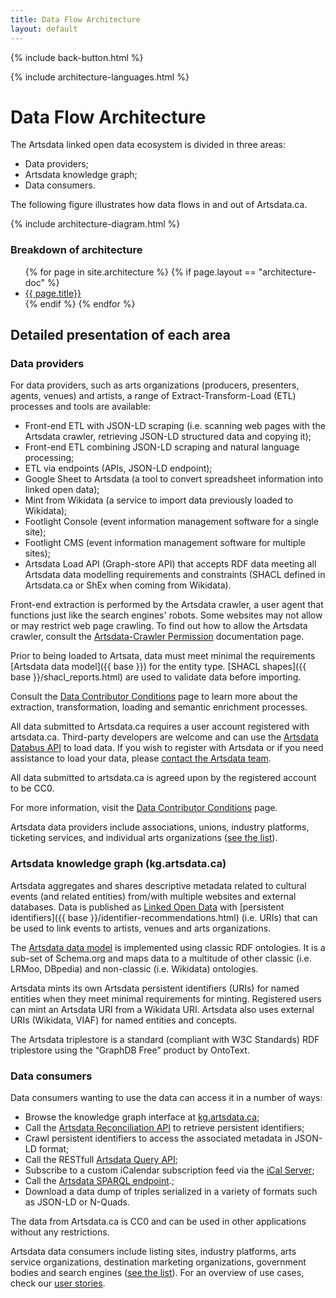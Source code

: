 ```yaml
---
title: Data Flow Architecture
layout: default
---
```

<p>{% include back-button.html %}</p>

<p>{% include architecture-languages.html %}</p>

Data Flow Architecture
====================
The Artsdata linked open data ecosystem is divided in three areas:
* Data providers;
* Artsdata knowledge graph;
* Data consumers.

The following figure illustrates how data flows in and out of Artsdata.ca. 

{% include architecture-diagram.html %}

### Breakdown of architecture
<ul>
{% for page in site.architecture %}
  {% if page.layout == "architecture-doc" %}
   <li> <a href="{{ base }}{{ page.url }}"> {{ page.title}}</a></li>
  {% endif %}
{% endfor %}
</ul>

## Detailed presentation of each area

### Data providers

For data providers, such as arts organizations (producers, presenters, agents, venues) and artists, a range of Extract-Transform-Load (ETL) processes and tools are available:
* Front-end ETL with JSON-LD scraping (i.e. scanning web pages with the Artsdata crawler, retrieving JSON-LD structured data and copying it);
* Front-end ETL combining JSON-LD scraping and natural language processing;
* ETL via endpoints (APIs, JSON-LD endpoint);
* Google Sheet to Artsdata (a tool to convert spreadsheet information into linked open data);
* Mint from Wikidata (a service to import data previously loaded to Wikidata);
* Footlight Console (event information management software for a single site);
* Footlight CMS (event information management software for multiple sites);
* Artsdata Load API (Graph-store API) that accepts RDF data meeting all Artsdata data modelling requirements and constraints (SHACL defined in Artsdata.ca or ShEx when coming from Wikidata). 

Front-end extraction is performed by the Artsdata crawler, a user agent that functions just like the search engines' robots. Some websites may not allow or may restrict web page crawling. To find out how to allow the Artsdata crawler, consult the [Artsdata-Crawler Permission](https://kg.artsdata.ca/doc/artsdata-crawler) documentation page. 

Prior to being loaded to Artsata, data must meet minimal the requirements [Artsdata data model]({{ base }}) for the entity type. [SHACL shapes]({{ base }}/shacl_reports.html) are used to validate data before importing.

Consult the [Data Contributor Conditions](https://kg.artsdata.ca/doc/contributor-conditions) page to learn more about the extraction, transformation, loading and semantic enrichment processes.

All data submitted to Artsdata.ca requires a user account registered with artsdata.ca. Third-party developers are welcome and can use the [Artsdata Databus API](https://culturecreates.github.io/artsdata-data-model/architecture/graph-store-api.html) to load data. If you wish to register with Artsdata or if you need assistance to load your data, please [contact the Artsdata team](https://www.artsdata.ca/en/contact-us).

All data submitted to artsdata.ca is agreed upon by the registered account to be CC0. 

For more information, visit the [Data Contributor Conditions](https://kg.artsdata.ca/doc/contributor-conditions) page.
 
Artsdata data providers include associations, unions, industry platforms, ticketing services, and individual arts organizations ([see the list](https://kg.artsdata.ca/fr/query/show?sparql=feeds_all&title=Data+Feeds)).


### Artsdata knowledge graph (kg.artsdata.ca)

Artsdata aggregates and shares descriptive metadata related to cultural events (and related entities) from/with multiple websites and external databases. Data is published as [Linked Open Data](https://en.wikipedia.org/wiki/Linked_data) with [persistent identifiers]({{ base }}/identifier-recommendations.html) (i.e. URIs) that can be used to link events to artists, venues and arts organizations.

The [Artsdata data model](https://culturecreates.github.io/artsdata-data-model) is implemented using classic RDF ontologies. It is a sub-set of Schema.org and maps data to a multitude of other classic (i.e. LRMoo, DBpedia) and non-classic (i.e. Wikidata) ontologies. 

Artsdata mints its own Artsdata persistent identifiers (URIs) for named entities when they meet minimal requirements for minting. Registered users can mint an Artsdata URI from a Wikidata URI. Artsdata also uses external URIs (Wikidata, VIAF) for named entities and concepts.

The Artsdata triplestore is a standard (compliant with W3C Standards) RDF triplestore using the “GraphDB Free” product by OntoText.

### Data consumers

Data consumers wanting to use the data can access it in a number of ways: 
* Browse the knowledge graph interface at [kg.artsdata.ca](https://kg.artsdata.ca/);
* Call the [Artsdata Reconciliation API](https://culturecreates.github.io/artsdata-data-model/architecture/reconciliation.html) to retrieve persistent identifiers;
* Crawl persistent identifiers to access the associated metadata in JSON-LD format;
* Call the RESTfull [Artsdata Query API](https://culturecreates.github.io/artsdata-data-model/architecture/query-api.html);
* Subscribe to a custom iCalendar subscription feed via the [iCal Server](https://culturecreates.github.io/artsdata-data-model/architecture/ical.html);
* Call the [Artsdata SPARQL endpoint](https://culturecreates.github.io/artsdata-data-model/architecture/sparql.html).;
* Download a data dump of triples serialized in a variety of formats such as JSON-LD or N-Quads. 

The data from Artsdata.ca is CC0 and can be used in other applications without any restrictions.

Artsdata data consumers include listing sites, industry platforms, arts service organizations, destination marketing organizations, government bodies and search engines ([see the list](https://kg.artsdata.ca/doc/data-consumers)). For an overview of use cases, check our [user stories](https://www.artsdata.ca/en/stories).
